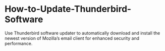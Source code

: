 # How-to-Update-Thunderbird-Software
Use Thunderbird software updater to automatically download and install the newest version of Mozilla’s email client for enhanced security and performance.
